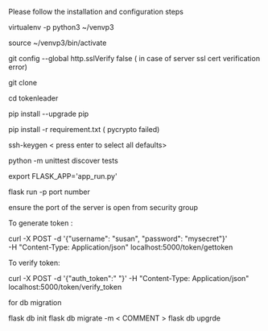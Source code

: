 Please follow the installation and configuration steps

virtualenv -p python3 ~/venvp3

source ~/venvp3/bin/activate

git config --global http.sslVerify false ( in case of server ssl cert verification error)

git clone <your project>

cd tokenleader

pip install --upgrade pip

pip install -r requirement.txt ( pycrypto failed)

ssh-keygen < press enter to select all defaults>

python -m unittest discover tests

export FLASK_APP='app_run.py'

flask run -p port number 

ensure  the port  of the server is open from security group


To generate token :

curl -X POST -d '{"username": "susan", "password": "mysecret"}'  \
-H "Content-Type: Application/json"  localhost:5000/token/gettoken

To verify token:

curl -X POST -d '{"auth_token":"<paste the token here> "}'  -H "Content-Type: Application/json"  localhost:5000/token/verify_token


for db migration 

flask db init 
flask db migrate -m < COMMENT >
flask db upgrde 